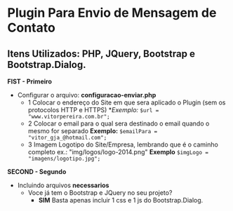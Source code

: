 # Plugin Para Envio de Mensagem de Contato
## Itens Utilizados: PHP, JQuery, Bootstrap e Bootstrap.Dialog.

**FIST - Primeiro**
- Configurar o arquivo: **configuracao-enviar.php**
	- 1 Colocar o endereço do Site em que sera aplicado o Plugin (sem os protocolos HTTP e HTTPS)
		**Exemplo:*	
		```$url = "www.vitorpereira.com.br";```
	- 2 Colocar o email para o qual sera destinado o email quando o mesmo for separado
		**Exemplo:**
		```$emailPara = "vitor_gja_@hotmail.com";```
	- 3 Imagem Logotipo do Site/Empresa, lembrando que é o caminho completo ex.: "img/logos/logo-2014.png"
		**Exemplo**
		```$imgLogo = "imagens/logotipo.jpg"; ```

**SECOND - Segundo**
- Incluindo arquivos **necessarios**
	* Voce já tem o Bootstrap e JQuery no seu projeto?
		* **SIM** Basta apenas incluir 1 css e 1 js do Bootstrap.Dialog.

> <!-- CSS BOOTSTRAP DIALOG --&#62;	
> <link rel="stylesheet" href="https://cdnjs.cloudflare.com/ajax/libs/bootstrap3-dialog/1.34.5/css/bootstrap-dialog.min.css" &#62;
>
> <!-- JS BOOTSTRAP DIALOG --&#62;	
> <script src="https://cdnjs.cloudflare.com/ajax/libs/bootstrap3-dialog/1.34.5/js/bootstrap-dialog.min.js" &#62;</script&#62;
>
> <!-- Script que Envia envia ao php as mensagens --&#62;	
> <script src="js/enviar.js" &#62;	</script&#62;	

		* **NÃO** Então tera que incluir os arquivos do Bootstrap(css e js), 
		 do JQuery(js) e do Bootstrap.Dialog(css e js)


> <!-- CSS BOOTSTRAP -- &#62;	
> <link rel="stylesheet" href="https://maxcdn.bootstrapcdn.com/bootstrap/3.3.5/css/bootstrap.min.css"&#62;	
>
> <!-- CSS BOOTSTRAP DIALOG --&#62;	
> <link rel="stylesheet" href="https://cdnjs.cloudflare.com/ajax/libs/bootstrap3-dialog/1.34.5/css/bootstrap-dialog.min.css"&#62;	

> <!-- jQuery (necessary for Bootstrap's JavaScript plugins) --&#62;	
> <script src="https://ajax.googleapis.com/ajax/libs/jquery/1.11.3/jquery.min.js" &#62;	</script&#62;	

> < !-- JS BOOTSTRAP -->
> < script src="https://maxcdn.bootstrapcdn.com/bootstrap/3.3.5/js/bootstrap.min.js" &#62;	</script&#62;	
>
> <!--JS BOOTSTRAP DIALOG -- &#62;	
< script src="https://cdnjs.cloudflare.com/ajax/libs/bootstrap3-dialog/1.34.5/js/bootstrap-dialog.min.js" &#62;	< /script &#62;	
>
> <!-- Script que Envia envia ao php as mensagens -- &#62;	
> <script src="js/enviar.js" &#62;	</script &#62;	
		

**THIRD - Terceiro**

- 


>	nome: <input type="text" name="nome">
>
>	email: <input type="email" name="email">
>
>	assunto: <input type="text" name="assunto">
>
>	mensagem: <textarea name="mensagem"></textarea>
>
>	<button type="button" data-input="submit">enviar</button>
>
